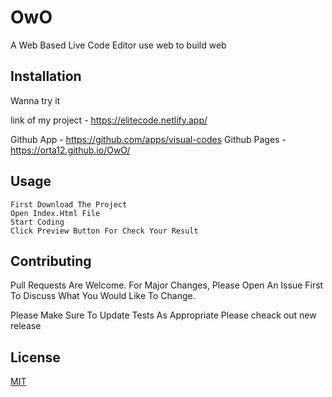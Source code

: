 
# OwO


A Web Based Live Code Editor use web to build web


## Installation

Wanna try it

link of my project - https://elitecode.netlify.app/

Github App - https://github.com/apps/visual-codes
Github Pages - https://orta12.github.io/OwO/


## Usage


``` 
First Download The Project
Open Index.Html File
Start Coding 
Click Preview Button For Check Your Result  
```


## Contributing


Pull Requests Are Welcome. For Major Changes, Please Open An Issue First To Discuss What You Would Like To Change.
            


Please Make Sure To Update Tests As Appropriate
Please cheack out new release


## License


[MIT](Https://Choosealicense.Com/Licenses/Mit/)
